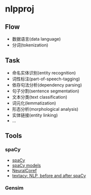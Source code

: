 # nlpproj

## Flow

* 数据语言(data language)
* 分词(tokenization)

## Task

* 命名实体识别(entity recognition)
* 词性标注(part-of-speech-tagging)
* 依存句法分析(dependency parsing)
* 句子分割(sentence segmentation)
* 文本分类(text classification)
* 词元化(lemmatization)
* 形态分析(morphological analysis)
* 实体链接(entity linking)
* ... 

## Tools

### spaCy

* [spaCy](https://github.com/explosion/spaCy)
* [spaCy models](https://github.com/explosion/spacy-models)
* [NeuralCoref](https://github.com/huggingface/neuralcoref)
* [textacy: NLP, before and after spaCy](https://textacy.readthedocs.io/en/stable/index.html)

### Gensim

